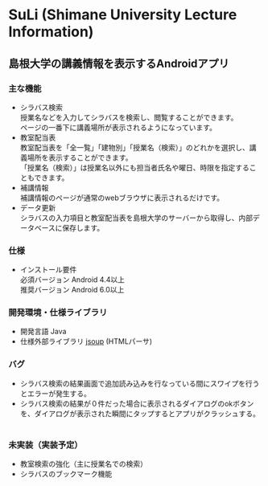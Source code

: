 # SuLi (Shimane University Lecture Information)
## 島根大学の講義情報を表示するAndroidアプリ

### 主な機能
* シラバス検索  
授業名などを入力してシラバスを検索し、閲覧することができます。   
ページの一番下に講義場所が表示されるようになっています。
* 教室配当表   
教室配当表を「全一覧」「建物別」「授業名（検索）」のどれかを選択し、講義場所を表示することができます。  
「授業名（検索）」は授業名以外にも担当者氏名や曜日、時限を指定することもできます。
* 補講情報  
補講情報のページが通常のwebブラウザに表示されるだけです。
* データ更新  
シラバスの入力項目と教室配当表を島根大学のサーバーから取得し、内部データベースに保存します。

### 仕様  
* インストール要件  
必須バージョン Android 4.4以上  
推奨バージョン Android 6.0以上

### 開発環境・仕様ライブラリ
* 開発言語 Java  
* 仕様外部ライブラリ [jsoup](https://jsoup.org/) (HTMLパーサ)

### バグ  
* シラバス検索の結果画面で追加読み込みを行なっている間にスワイプを行うとエラーが発生する。  
* シラバス検索の結果が０件だった場合に表示されるダイアログのokボタンを、ダイアログが表示された瞬間にタップするとアプリがクラッシュする。  

### 未実装（実装予定）  
* 教室検索の強化（主に授業名での検索）  
* シラバスのブックマーク機能  
